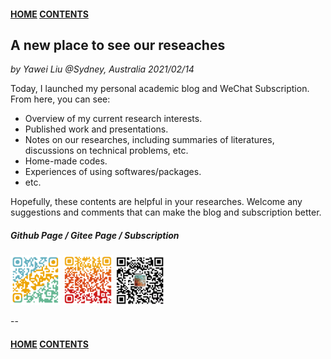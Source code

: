 #### [HOME](../../index.html) [CONTENTS](../index.html)
## A new place to see our reseaches

*by Yawei Liu  @Sydney, Australia 2021/02/14*

Today, I launched my personal academic blog and WeChat Subscription. From here, you can see:

* Overview of my current research interests.
* Published work and presentations.
* Notes on our researches, including summaries of literatures, discussions on technical problems, etc.
* Home-made codes.
* Experiences of using softwares/packages.
* etc.

Hopefully, these contents are helpful in your researches. Welcome any suggestions and comments that can make the blog and subscription better.

##### Github Page / Gitee Page / Subscription
<img src="images/github_yawei.png" alt="github page" width="80" height="80" />
<img src="images/gitee_yawei.png" alt="gitee page" width="80" height="80" />
<img src="images/wechat.png" alt="wechat" width="80" height="80" />

<footer>
    <script async src="//busuanzi.ibruce.info/busuanzi/2.3/busuanzi.pure.mini.js"></script>
    <span id="busuanzi_container_page_pv" style='display:none'>
      <h6>view <span id="busuanzi_value_page_pv">       </span> times</h6>
    </span>
</footer>

--
#### [HOME](../../index.html) [CONTENTS](../index.html)
